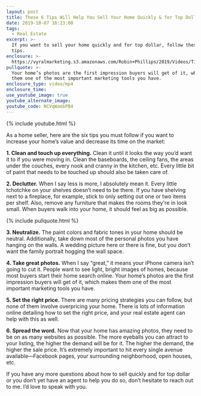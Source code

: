 ```yaml
---
layout: post
title: These 6 Tips Will Help You Sell Your Home Quickly & for Top Dollar
date: 2019-10-07 16:23:00
tags:
  - Real Estate
excerpt: >-
  If you want to sell your home quickly and for top dollar, follow these six
  tips.
enclosure: >-
  https://vyralmarketing.s3.amazonaws.com/Robin+Phillips/2019/Videos/Tips+to+Sell+Your+Home+Fast.mp4
pullquote: >-
  Your home’s photos are the first impression buyers will get of it, which makes
  them one of the most important marketing tools you have.
enclosure_type: video/mp4
enclosure_time:
use_youtube_image: true
youtube_alternate_image:
youtube_code: NCVqWaebPB4
---
```


{% include youtube.html %}

As a home seller, here are the six tips you must follow if you want to increase your home’s value and decrease its time on the market:

**1\. Clean and touch up everything.** Clean it until it looks the way you’d want it to if you were moving in. Clean the baseboards, the ceiling fans, the areas under the couches, every nook and cranny in the kitchen, etc. Every little bit of paint that needs to be touched up should also be taken care of.&nbsp;

**2\. Declutter.** When I say less is more, I absolutely mean it. Every little tchotchke on your shelves doesn’t need to be there. If you have shelving next to a fireplace, for example, stick to only setting out one or two items per shelf. Also, remove any furniture that makes the rooms they're in look small. When buyers walk into your home, it should feel as big as possible.&nbsp;

{% include pullquote.html %}

**3\. Neutralize.** The paint colors and fabric tones in your home should be neutral. Additionally, take down most of the personal photos you have hanging on the walls. A wedding picture here or there is fine, but you don’t want the family portrait hogging the wall space.&nbsp;

**4\. Take great photos.** When I say “great,” it means your iPhone camera isn’t going to cut it. People want to see light, bright images of homes, because most buyers start their home search online. Your home’s photos are the first impression buyers will get of it, which makes them one of the most important marketing tools you have.&nbsp;

**5\. Set the right price.** There are many pricing strategies you can follow, but none of them involve overpricing your home. There is lots of information online detailing how to set the right price, and your real estate agent can help with this as well.&nbsp;

**6\. Spread the word.** Now that your home has amazing photos, they need to be on as many websites as possible. The more eyeballs you can attract to your listing, the higher the demand will be for it. The higher the demand, the higher the sale price. It’s extremely important to hit every single avenue available—Facebook pages, your surrounding neighborhood, open houses, etc.&nbsp;

If you have any more questions about how to sell quickly and for top dollar or you don’t yet have an agent to help you do so, don’t hesitate to reach out to me. I’d love to speak with you.<br>&nbsp;

&nbsp;